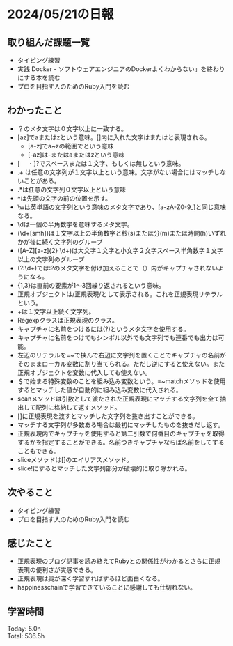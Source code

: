 # 2024/05/21の日報
## 取り組んだ課題一覧
* タイピング練習
*  実践 Docker - ソフトウェアエンジニアのDockerよくわからない」を終わりにする本を読む
*  プロを目指す人のためのRuby入門を読む
## わかったこと
* ？のメタ文字は０文字以上に一致する。
* [az]でaまたはzという意味。[]内に入れた文字はまたはと表現される。
  *  [a-z]でa~zの範囲でという意味
  *  [-az]は-またはaまたはzという意味
*  [ 　・]?でスペースまたは１文字、もしくは無しという意味。
*  .+ は任意の文字列が１文字以上という意味。文字がない場合にはマッチしないことがある。
*  .*は任意の文字列０文字以上という意味
*  ^は先頭の文字の前の位置を示す。
*  \wは英単語の文字列という意味のメタ文字であり、[a-zA-Z0-9_]と同じ意味なる。
*  \dは一個の半角数字を意味するメタ文字。
*  (\d+[smh])は１文字以上の半角数字と秒(s)または分(m)または時間(h)いずれかが後に続く文字列のグループ
*  ([A-Z][a-z]{2} \d+)は大文字１文字と小文字２文字スペース半角数字１文字以上の文字列のグループ
*  (?:\d+)では:?のメタ文字を付け加えることで（）内がキャプチャされないようになる。
*  {1,3}は直前の要素が1〜3回繰り返されるという意味。
*  正規オブジェクトは/正規表現/として表示される。これを正規表現リテラルという。
*  +は１文字以上続く文字列。
*  Regexpクラスは正規表現のクラス。
*  キャプチャに名前をつけるには(?<name>)というメタ文字を使用する。
 * キャプチャに名前をつけてもシンボル以外でも文字列でも連番でも出力は可能。
* 左辺のリテラルを=~で挟んで右辺に文字列を置くことでキャプチャの名前がそのままローカル変数に割り当てられる。ただし逆にすると使えない。また正規オブジェクトを変数に代入しても使えない。
* ＄で始まる特殊変数のことを組み込み変数という。=~matchメソッドを使用するとマッチした値が自動的に組み込み変数に代入される。
* scanメソッドは引数として渡たされた正規表現にマッチする文字列を全て抽出して配列に格納して返すメソッド。
* []に正規表現を渡すとマッチした文字列を抜き出すことができる。
 * マッチする文字列が多数ある場合は最初にマッチしたものを抜きだし返す。
 * 正規表現内でキャプチャを使用すると第二引数で何番目のキャプチャを取得するかを指定することができる。名前つきキャプチャならば名前をしてすることもできる。
* sliceメソッドは[]のエイリアスメソッド。
 * slice!にするとマッチした文字列部分が破壊的に取り除かれる。   
## 次やること
* タイピング練習
* プロを目指す人のためのRuby入門を読む
## 感じたこと
* 正規表現のブログ記事を読み終えてRubyとの関係性がわかるとさらに正規表現の便利さが実感できる。
* 正規表現は奥が深く学習すればするほど面白くなる。
* happinesschainで学習できていることに感謝しても仕切れない。
## 学習時間
Today: 5.0h<br>
Total: 536.5h
